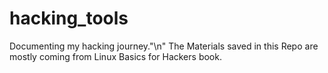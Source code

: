 # hacking_tools
Documenting my hacking journey."\n"
The Materials saved in this Repo are mostly coming from Linux Basics for Hackers book.
